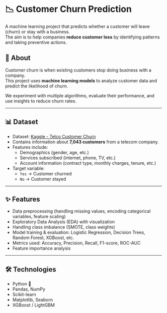 # 📉 Customer Churn Prediction

A machine learning project that predicts whether a customer will leave (churn) or stay with a business.  
The aim is to help companies **reduce customer loss** by identifying patterns and taking preventive actions.



## 📝 About

Customer churn is when existing customers stop doing business with a company.  
This project uses **machine learning models** to analyze customer data and predict the likelihood of churn.  

We experiment with multiple algorithms, evaluate their performance, and use insights to reduce churn rates.

---

## 📊 Dataset

- Dataset: [Kaggle - Telco Customer Churn](https://www.kaggle.com/blastchar/telco-customer-churn)  
- Contains information about **7,043 customers** from a telecom company.  
- Features include:
  - Demographics (gender, age, etc.)
  - Services subscribed (internet, phone, TV, etc.)
  - Account information (contract type, monthly charges, tenure, etc.)
- Target variable:  
  - `Yes` → Customer churned  
  - `No` → Customer stayed  

---

## ✨ Features

- Data preprocessing (handling missing values, encoding categorical variables, feature scaling)  
- Exploratory Data Analysis (EDA) with visualization  
- Handling class imbalance (SMOTE, class weights)  
- Model training & evaluation: Logistic Regression, Decision Trees, Random Forest, XGBoost, etc.  
- Metrics used: Accuracy, Precision, Recall, F1-score, ROC-AUC  
- Feature importance analysis  

---

## 🛠 Technologies

- Python 🐍  
- Pandas, NumPy  
- Scikit-learn  
- Matplotlib, Seaborn  
- XGBoost / LightGBM  
